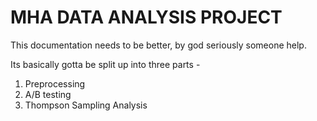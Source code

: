 # MHA DATA ANALYSIS PROJECT
This documentation needs to be better, by god seriously someone help.

Its basically gotta be split up into three parts - 
1. Preprocessing
2. A/B testing
3. Thompson Sampling Analysis
